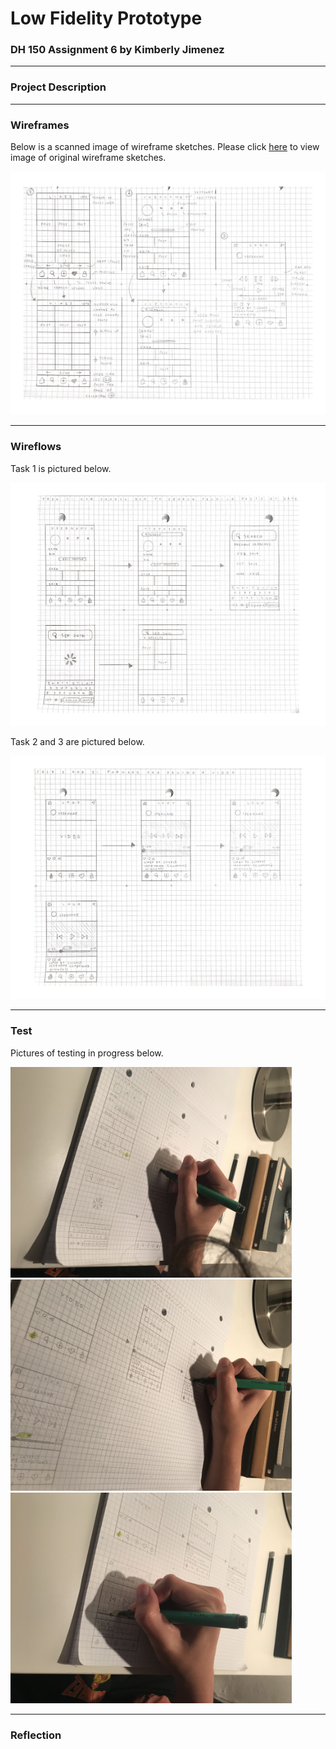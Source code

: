 # Low Fidelity Prototype

### DH 150 Assignment 6 by Kimberly Jimenez

---
### Project Description

---
### Wireframes

Below is a scanned image of wireframe sketches. Please click [here](https://github.com/kj121497/kj5/blob/master/IMG_6321.jpg) to view image of original wireframe sketches.

<img src="CLICKING B-page-001.jpg">

---
### Wireflows

Task 1 is pictured below.

<img src="6 VA MI-page-001.jpg">

Task 2 and 3 are pictured below.

<img src="COMMEN1 2-page-001.jpg">

---
### Test

Pictures of testing in progress below.

<img src="IMG_6322.jpg" width="450">

<img src="IMG_6324.jpg" width="450">

<img src="IMG_6323.jpg" width="450">

---
### Reflection
